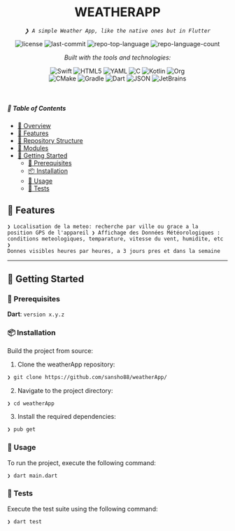 <p align="center">
    <h1 align="center">WEATHERAPP</h1>
</p>
<p align="center">
    <em><code>❯ A simple Weather App, like the native ones but in Flutter</code></em>
</p>
<p align="center">
	<img src="https://img.shields.io/github/license/sansho88/weatherApp?style=for-the-badge&logo=opensourceinitiative&logoColor=white&color=0080ff" alt="license">
	<img src="https://img.shields.io/github/last-commit/sansho88/weatherApp?style=for-the-badge&logo=git&logoColor=white&color=0080ff" alt="last-commit">
	<img src="https://img.shields.io/github/languages/top/sansho88/weatherApp?style=for-the-badge&color=0080ff" alt="repo-top-language">
	<img src="https://img.shields.io/github/languages/count/sansho88/weatherApp?style=for-the-badge&color=0080ff" alt="repo-language-count">
</p>
<p align="center">
		<em>Built with the tools and technologies:</em>
</p>
<p align="center">
	<img src="https://img.shields.io/badge/Swift-F05138.svg?style=for-the-badge&logo=Swift&logoColor=white" alt="Swift">
	<img src="https://img.shields.io/badge/HTML5-E34F26.svg?style=for-the-badge&logo=HTML5&logoColor=white" alt="HTML5">
	<img src="https://img.shields.io/badge/YAML-CB171E.svg?style=for-the-badge&logo=YAML&logoColor=white" alt="YAML">
	<img src="https://img.shields.io/badge/C-A8B9CC.svg?style=for-the-badge&logo=C&logoColor=black" alt="C">
	<img src="https://img.shields.io/badge/Kotlin-7F52FF.svg?style=for-the-badge&logo=Kotlin&logoColor=white" alt="Kotlin">
	<img src="https://img.shields.io/badge/Org-77AA99.svg?style=for-the-badge&logo=Org&logoColor=white" alt="Org">
	<br>
	<img src="https://img.shields.io/badge/CMake-064F8C.svg?style=for-the-badge&logo=CMake&logoColor=white" alt="CMake">
	<img src="https://img.shields.io/badge/Gradle-02303A.svg?style=for-the-badge&logo=Gradle&logoColor=white" alt="Gradle">
	<img src="https://img.shields.io/badge/Dart-0175C2.svg?style=for-the-badge&logo=Dart&logoColor=white" alt="Dart">
	<img src="https://img.shields.io/badge/JSON-000000.svg?style=for-the-badge&logo=JSON&logoColor=white" alt="JSON">
	<img src="https://img.shields.io/badge/JetBrains-000000.svg?style=for-the-badge&logo=JetBrains&logoColor=white" alt="JetBrains">
</p>

<br>

##### 🔗 Table of Contents

- [📍 Overview](#-overview)
- [👾 Features](#-features)
- [📂 Repository Structure](#-repository-structure)
- [🧩 Modules](#-modules)
- [🚀 Getting Started](#-getting-started)
    - [🔖 Prerequisites](#-prerequisites)
    - [📦 Installation](#-installation)
    - [🤖 Usage](#-usage)
    - [🧪 Tests](#-tests)


## 👾 Features

<code>❯ Localisation de la meteo: recherche par ville ou grace a la position GPS de l'appareil
❯ Affichage des Données Météorologiques : conditions meteologiques, temparature, vitesse du vent, humidite, etc
❯ Donnes visibles heures par heures, a 3 jours pres et dans la semaine
</code>

---

## 🚀 Getting Started

### 🔖 Prerequisites

**Dart**: `version x.y.z`

### 📦 Installation

Build the project from source:

1. Clone the weatherApp repository:
```sh
❯ git clone https://github.com/sansho88/weatherApp/
```

2. Navigate to the project directory:
```sh
❯ cd weatherApp
```

3. Install the required dependencies:
```sh
❯ pub get
```

### 🤖 Usage

To run the project, execute the following command:

```sh
❯ dart main.dart
```

### 🧪 Tests

Execute the test suite using the following command:

```sh
❯ dart test
```

